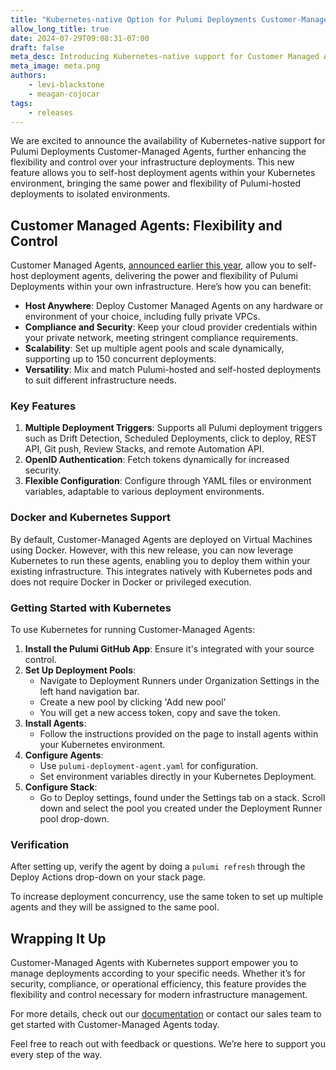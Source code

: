 ```yaml
---
title: "Kubernetes-native Option for Pulumi Deployments Customer-Managed Agents"
allow_long_title: true
date: 2024-07-29T09:08:31-07:00
draft: false
meta_desc: Introducing Kubernetes-native support for Customer Managed Agents in Pulumi Cloud for enhanced flexibility and control over your infrastructure deployments.
meta_image: meta.png
authors:
    - levi-blackstone
    - meagan-cojocar
tags:
    - releases
---
```


We are excited to announce the availability of Kubernetes-native support for Pulumi Deployments Customer-Managed Agents, further enhancing the flexibility and control over your infrastructure deployments. This new feature allows you to self-host deployment agents within your Kubernetes environment, bringing the same power and flexibility of Pulumi-hosted deployments to isolated environments.

## Customer Managed Agents: Flexibility and Control

Customer Managed Agents, [announced earlier this year](/blog/customer-managed-deployment-agents-launch), allow you to self-host deployment agents, delivering the power and flexibility of Pulumi Deployments within your own infrastructure. Here’s how you can benefit:

- **Host Anywhere**: Deploy Customer Managed Agents on any hardware or environment of your choice, including fully private VPCs.
- **Compliance and Security**: Keep your cloud provider credentials within your private network, meeting stringent compliance requirements.
- **Scalability**: Set up multiple agent pools and scale dynamically, supporting up to 150 concurrent deployments.
- **Versatility**: Mix and match Pulumi-hosted and self-hosted deployments to suit different infrastructure needs.

### Key Features

1. **Multiple Deployment Triggers**: Supports all Pulumi deployment triggers such as Drift Detection, Scheduled Deployments, click to deploy, REST API, Git push, Review Stacks, and remote Automation API.
2. **OpenID Authentication**: Fetch tokens dynamically for increased security.
3. **Flexible Configuration**: Configure through YAML files or environment variables, adaptable to various deployment environments.

### Docker and Kubernetes Support

By default, Customer-Managed Agents are deployed on Virtual Machines using Docker. However, with this new release, you can now leverage Kubernetes to run these agents, enabling you to deploy them within your existing infrastructure.  This integrates natively with Kubernetes pods and does not require Docker in Docker or privileged execution.

### Getting Started with Kubernetes

To use Kubernetes for running Customer-Managed Agents:

1. **Install the Pulumi GitHub App**: Ensure it's integrated with your source control.
2. **Set Up Deployment Pools**:
   - Navigate to Deployment Runners under Organization Settings in the left hand navigation bar.
   - Create a new pool by clicking 'Add new pool'
   - You will get a new access token, copy and save the token.
3. **Install Agents**:
   - Follow the instructions provided on the page to install agents within your Kubernetes environment.
4. **Configure Agents**:
   - Use `pulumi-deployment-agent.yaml` for configuration.
   - Set environment variables directly in your Kubernetes Deployment.
5. **Configure Stack**:
   - Go to Deploy settings, found under the Settings tab on a stack. Scroll down and select the pool you created under the Deployment Runner pool drop-down.

### Verification

After setting up, verify the agent by doing a `pulumi refresh` through the Deploy Actions drop-down on your stack page.

To increase deployment concurrency, use the same token to set up multiple agents and they will be assigned to the same pool.

## Wrapping It Up

Customer-Managed Agents with Kubernetes support empower you to manage deployments according to your specific needs. Whether it’s for security, compliance, or operational efficiency, this feature provides the flexibility and control necessary for modern infrastructure management.

For more details, check out our [documentation](/docs/pulumi-cloud/deployments/customer-managed-agents/#kubernetes) or contact our sales team to get started with Customer-Managed Agents today.

Feel free to reach out with feedback or questions. We’re here to support you every step of the way.
